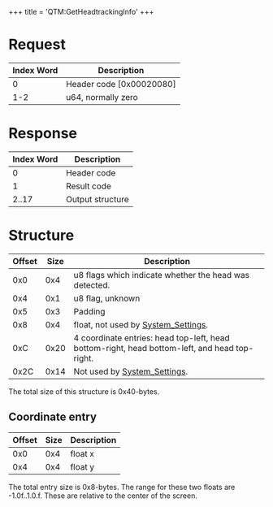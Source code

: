 +++
title = 'QTM:GetHeadtrackingInfo'
+++

# Request

| Index Word | Description                |
|------------|----------------------------|
| 0          | Header code \[0x00020080\] |
| 1-2        | u64, normally zero         |

# Response

| Index Word | Description      |
|------------|------------------|
| 0          | Header code      |
| 1          | Result code      |
| 2..17      | Output structure |

# Structure

| Offset | Size | Description                                                                                   |
|--------|------|-----------------------------------------------------------------------------------------------|
| 0x0    | 0x4  | u8 flags which indicate whether the head was detected.                                        |
| 0x4    | 0x1  | u8 flag, unknown                                                                              |
| 0x5    | 0x3  | Padding                                                                                       |
| 0x8    | 0x4  | float, not used by [System_Settings](System_Settings "wikilink").                             |
| 0xC    | 0x20 | 4 coordinate entries: head top-left, head bottom-right, head bottom-left, and head top-right. |
| 0x2C   | 0x14 | Not used by [System_Settings](System_Settings "wikilink").                                    |

The total size of this structure is 0x40-bytes.

## Coordinate entry

| Offset | Size | Description |
|--------|------|-------------|
| 0x0    | 0x4  | float x     |
| 0x4    | 0x4  | float y     |

The total entry size is 0x8-bytes. The range for these two floats are
-1.0f..1.0.f. These are relative to the center of the screen.